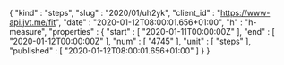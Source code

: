 {
  "kind" : "steps",
  "slug" : "2020/01/uh2yk",
  "client_id" : "https://www-api.jvt.me/fit",
  "date" : "2020-01-12T08:00:01.656+01:00",
  "h" : "h-measure",
  "properties" : {
    "start" : [ "2020-01-11T00:00:00Z" ],
    "end" : [ "2020-01-12T00:00:00Z" ],
    "num" : [ "4745" ],
    "unit" : [ "steps" ],
    "published" : [ "2020-01-12T08:00:01.656+01:00" ]
  }
}
